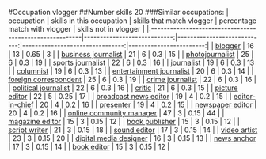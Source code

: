 #Occupation vlogger
##Number skills 20
###Similar occupations:
| occupation                                              |   skills in this occupation |   skills that match vlogger |   percentage match with vlogger |   skills not in vlogger |
|:--------------------------------------------------------|----------------------------:|----------------------------:|--------------------------------:|------------------------:|
| [blogger](blogger.md)                                   |                          16 |                          13 |                            0.65 |                       3 |
| [business journalist](business_journalist.md)           |                          21 |                           6 |                            0.3  |                      15 |
| [photojournalist](photojournalist.md)                   |                          25 |                           6 |                            0.3  |                      19 |
| [sports journalist](sports_journalist.md)               |                          22 |                           6 |                            0.3  |                      16 |
| [journalist](journalist.md)                             |                          19 |                           6 |                            0.3  |                      13 |
| [columnist](columnist.md)                               |                          19 |                           6 |                            0.3  |                      13 |
| [entertainment journalist](entertainment_journalist.md) |                          20 |                           6 |                            0.3  |                      14 |
| [foreign correspondent](foreign_correspondent.md)       |                          25 |                           6 |                            0.3  |                      19 |
| [crime journalist](crime_journalist.md)                 |                          22 |                           6 |                            0.3  |                      16 |
| [political journalist](political_journalist.md)         |                          22 |                           6 |                            0.3  |                      16 |
| [critic](critic.md)                                     |                          21 |                           6 |                            0.3  |                      15 |
| [picture editor](picture_editor.md)                     |                          22 |                           5 |                            0.25 |                      17 |
| [broadcast news editor](broadcast_news_editor.md)       |                          19 |                           4 |                            0.2  |                      15 |
| [editor-in-chief](editor-in-chief.md)                   |                          20 |                           4 |                            0.2  |                      16 |
| [presenter](presenter.md)                               |                          19 |                           4 |                            0.2  |                      15 |
| [newspaper editor](newspaper_editor.md)                 |                          20 |                           4 |                            0.2  |                      16 |
| [online community manager](online_community_manager.md) |                          47 |                           3 |                            0.15 |                      44 |
| [magazine editor](magazine_editor.md)                   |                          15 |                           3 |                            0.15 |                      12 |
| [book publisher](book_publisher.md)                     |                          15 |                           3 |                            0.15 |                      12 |
| [script writer](script_writer.md)                       |                          21 |                           3 |                            0.15 |                      18 |
| [sound editor](sound_editor.md)                         |                          17 |                           3 |                            0.15 |                      14 |
| [video artist](video_artist.md)                         |                          23 |                           3 |                            0.15 |                      20 |
| [digital media designer](digital_media_designer.md)     |                          16 |                           3 |                            0.15 |                      13 |
| [news anchor](news_anchor.md)                           |                          17 |                           3 |                            0.15 |                      14 |
| [book editor](book_editor.md)                           |                          15 |                           3 |                            0.15 |                      12 |
